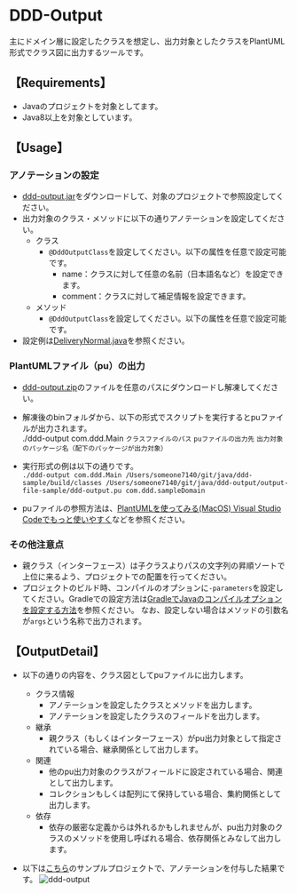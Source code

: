 # DDD-Output
主にドメイン層に設定したクラスを想定し、出力対象としたクラスをPlantUML形式でクラス図に出力するツールです。

## 【Requirements】
* Javaのプロジェクトを対象としてます。
* Java8以上を対象としています。

## 【Usage】
### アノテーションの設定
* [ddd-output.jar](https://github.com/someone7140/java/blob/master/ddd-output/ddd-output.jar "ddd-output.jar")をダウンロードして、対象のプロジェクトで参照設定してください。
* 出力対象のクラス・メソッドに以下の通りアノテーションを設定してください。
  * クラス
    * `@DddOutputClass`を設定してください。以下の属性を任意で設定可能です。
      * name：クラスに対して任意の名前（日本語名など）を設定できます。
      * comment：クラスに対して補足情報を設定できます。
  * メソッド
    * `@DddOutputClass`を設定してください。以下の属性を任意で設定可能です。
* 設定例は[DeliveryNormal.java](https://github.com/someone7140/java/blob/master/ddd-sample/src/main/java/com/ddd/sampleDomain/delivery/DeliveryNormal.java "DeliveryNormal.java")を参照ください。

### PlantUMLファイル（pu）の出力
* [ddd-output.zip](https://github.com/someone7140/java/blob/master/ddd-output/ddd-output.zip "ddd-output.zip")のファイルを任意のパスにダウンロードし解凍してください。
* 解凍後のbinフォルダから、以下の形式でスクリプトを実行するとpuファイルが出力されます。  
    ./ddd-output com.ddd.Main `クラスファイルのパス` `puファイルの出力先` `出力対象のパッケージ名（配下のパッケージが出力対象）`
* 実行形式の例は以下の通りです。  
    `./ddd-output com.ddd.Main /Users/someone7140/git/java/ddd-sample/build/classes /Users/someone7140/git/java/ddd-output/output-file-sample/ddd-output.pu com.ddd.sampleDomain`

* puファイルの参照方法は、[PlantUMLを使ってみる(MacOS) Visual Studio Codeでもっと使いやすく](https://qiita.com/Takaichi00/items/8e03258c3c956d4848c4 "PlantUMLを使ってみる(MacOS) ~Visual Studio Codeでもっと使いやすく~")などを参照ください。

### その他注意点
* 親クラス（インターフェース）は子クラスよりパスの文字列の昇順ソートで上位に来るよう、プロジェクトでの配置を行ってください。
* プロジェクトのビルド時、コンパイルのオプションに`-parameters`を設定してください。Gradleでの設定方法は[GradleでJavaのコンパイルオプションを設定する方法](https://qiita.com/someone7140/items/317307fa0ca9f53917bb "GradleでJavaのコンパイルオプションを設定する方法")を参照ください。
  なお、設定しない場合はメソッドの引数名が`args`という名称で出力されます。

## 【OutputDetail】
* 以下の通りの内容を、クラス図としてpuファイルに出力します。
  * クラス情報
    * アノテーションを設定したクラスとメソッドを出力します。
    * アノテーションを設定したクラスのフィールドを出力します。
  * 継承
    * 親クラス（もしくはインターフェース）がpu出力対象として指定されている場合、継承関係として出力します。
  * 関連
    * 他のpu出力対象のクラスがフィールドに設定されている場合、関連として出力します。
    * コレクションもしくは配列にて保持している場合、集約関係として出力します。
  * 依存
    * 依存の厳密な定義からは外れるかもしれませんが、pu出力対象のクラスのメソッドを使用し呼ばれる場合、依存関係とみなして出力します。


* 以下は[こちら](https://github.com/someone7140/java/tree/master/ddd-sample "こちら")のサンプルプロジェクトで、アノテーションを付与した結果です。
![ddd-output](https://user-images.githubusercontent.com/33390784/113724751-a0153900-972d-11eb-83c0-68e3fbec5f2d.png)
